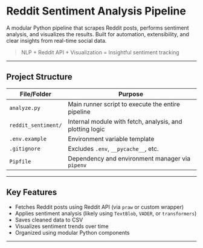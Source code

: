 # Reddit Sentiment Analysis Pipeline

A modular Python pipeline that scrapes Reddit posts, performs sentiment analysis, and visualizes the results. Built for automation, extensibility, and clear insights from real-time social data.

> NLP + Reddit API + Visualization = Insightful sentiment tracking

---

## Project Structure

| File/Folder         | Purpose                                               |
|---------------------|-------------------------------------------------------|
| `analyze.py`        | Main runner script to execute the entire pipeline     |
| `reddit_sentiment/` | Internal module with fetch, analysis, and plotting logic |
| `.env.example`      | Environment variable template                         |
| `.gitignore`        | Excludes `.env`, `__pycache__`, etc.                 |
| `Pipfile`           | Dependency and environment manager via `pipenv`       |

---

## Key Features

- Fetches Reddit posts using Reddit API (via `praw` or custom wrapper)
- Applies sentiment analysis (likely using `TextBlob`, `VADER`, or `transformers`)
- Saves cleaned data to CSV
- Visualizes sentiment trends over time
- Organized using modular Python components

---

